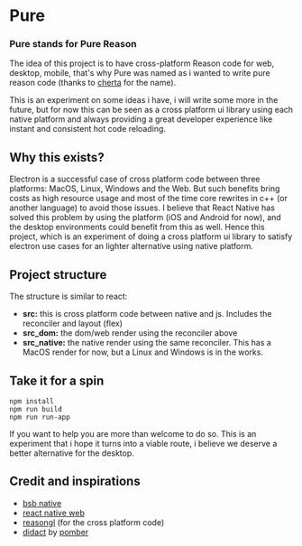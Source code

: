 # Pure

### Pure stands for Pure Reason

The idea of this project is to have cross-platform Reason code for web, desktop, mobile, that's why Pure was named as i wanted to write pure reason code (thanks to [cherta](https://twitter.com/iamcherta) for the name).

This is an experiment on some ideas i have, i will write some more in the future, but for now this can be seen as a cross platform ui library using each native platform and always providing a great developer experience like instant and consistent hot code reloading.

## Why this exists?

Electron is a successful case of cross platform code between three platforms: MacOS, Linux, Windows and the Web. But such benefits bring costs as high resource usage and most of the time core rewrites in c++ (or another language) to avoid those issues. I believe that React Native has solved this problem by using the platform (iOS and Android for now), and the desktop environments could benefit from this as well. Hence this project, which is an experiment of doing a cross platform ui library to satisfy electron use cases for an lighter alternative using native platform.

## Project structure

The structure is similar to react:

* **src:** this is cross platform code between native and js. Includes the reconciler and layout (flex)
* **src_dom:** the dom/web render using the reconciler above
* **src_native:** the native render using the same reconciler. This has a MacOS render for now, but a Linux and Windows is in the works.

## Take it for a spin

```
npm install
npm run build
npm run run-app
```

If you want to help you are more than welcome to do so. This is an experiment that i hope it turns into a viable route, i believe we deserve a better alternative for the desktop.

## Credit and inspirations

* [bsb native](https://github.com/bsansouci/bsb-native)
* [react native web](https://github.com/necolas/react-native-web)
* [reasongl](https://github.com/bsansouci/reasongl) (for the cross platform code)
* [didact](https://github.com/hexacta/didact) by [pomber](https://twitter.com/pomber)
